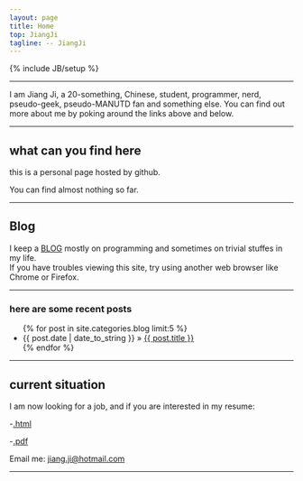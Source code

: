 ```yaml
---
layout: page
title: Home
top: JiangJi
tagline: -- JiangJi
---
```

{% include JB/setup %}

---

I am Jiang Ji, a 20-something, Chinese, student, programmer, nerd, pseudo-geek, pseudo-MANUTD fan and something else. You can find out more about me by poking around the links above and below.

---

## what can you find here


this is a personal page hosted by github.

You can find almost nothing so far.

---

## Blog


I keep a [BLOG](/blog) mostly on programming and sometimes on trivial stuffes in my life.       
If you have troubles viewing this site, try using another web browser like Chrome or Firefox.


---

### here are some recent posts

<ul class="posts">
  {% for post in site.categories.blog limit:5 %}
    <li><span>{{ post.date | date_to_string }}</span> &raquo; <a href="{{ BASE_PATH }}{{ post.url }}">{{ post.title }}</a></li>
  {% endfor %}
</ul>

---

## current situation

I am now looking for a job, and if you are interested in my resume:

-[.html](/resume.html)

-[.pdf](/resume.pdf)

Email me: [jiang.ji@hotmail.com](mailto:jiang.ji@hotmail.com)

---
